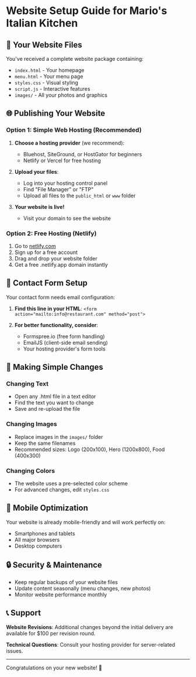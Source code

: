 # Website Setup Guide for Mario's Italian Kitchen

## 📁 Your Website Files

You've received a complete website package containing:
- `index.html` - Your homepage
- `menu.html` - Your menu page
- `styles.css` - Visual styling
- `script.js` - Interactive features
- `images/` - All your photos and graphics

## 🌐 Publishing Your Website

### Option 1: Simple Web Hosting (Recommended)
1. **Choose a hosting provider** (we recommend):
   - Bluehost, SiteGround, or HostGator for beginners
   - Netlify or Vercel for free hosting
   
2. **Upload your files**:
   - Log into your hosting control panel
   - Find "File Manager" or "FTP"
   - Upload all files to the `public_html` or `www` folder
   
3. **Your website is live!**
   - Visit your domain to see the website

### Option 2: Free Hosting (Netlify)
1. Go to [netlify.com](https://netlify.com)
2. Sign up for a free account
3. Drag and drop your website folder
4. Get a free .netlify.app domain instantly

## 📧 Contact Form Setup

Your contact form needs email configuration:

1. **Find this line in your HTML**:
   `<form action="mailto:info@restaurant.com" method="post">`

2. **For better functionality, consider**:
   - Formspree.io (free form handling)
   - EmailJS (client-side email sending)
   - Your hosting provider's form tools

## 🔧 Making Simple Changes

### Changing Text
- Open any .html file in a text editor
- Find the text you want to change
- Save and re-upload the file

### Changing Images
- Replace images in the `images/` folder
- Keep the same filenames
- Recommended sizes: Logo (200x100), Hero (1200x800), Food (400x300)

### Changing Colors
- The website uses a pre-selected color scheme
- For advanced changes, edit `styles.css`

## 📱 Mobile Optimization

Your website is already mobile-friendly and will work perfectly on:
- Smartphones and tablets
- All major browsers
- Desktop computers

## 🔒 Security & Maintenance

- Keep regular backups of your website files
- Update content seasonally (menu changes, new photos)
- Monitor website performance monthly

## 📞 Support

**Website Revisions**: Additional changes beyond the initial delivery are available for $100 per revision round.

**Technical Questions**: Consult your hosting provider for server-related issues.

---

Congratulations on your new website! 🎉
